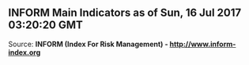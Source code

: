 ## INFORM Main Indicators as of Sun, 16 Jul 2017 03:20:20 GMT

Source: **INFORM (Index For Risk Management) - http://www.inform-index.org**
